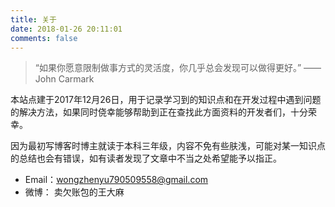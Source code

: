 ```yaml
---
title: 关于
date: 2018-01-26 20:11:01
comments: false
---
```



> “如果你愿意限制做事方式的灵活度，你几乎总会发现可以做得更好。” —— John Carmark

本站点建于2017年12月26日，用于记录学习到的知识点和在开发过程中遇到问题的解决方法，如果同时侥幸能够帮助到正在查找此方面资料的开发者们，十分荣幸。

因为最初写博客时博主就读于本科三年级，内容不免有些肤浅，可能对某一知识点的总结也会有错误，如有读者发现了文章中不当之处希望能予以指正。


* Email：wongzhenyu790509558@gmail.com
* 微博： 卖欠账包的王大麻



